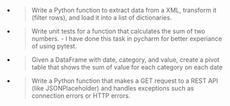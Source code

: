 - >Write a Python function to extract data from a XML, transform it (filter rows), and load it into a list of dictionaries.
 
- >Write unit tests for a function that calculates the sum of two numbers. - I have done this task in pycharm for better experiance of using pytest.
 
- >Given a DataFrame with date, category, and value, create a pivot table that shows the sum of value for each category on each date
 
- >Write a Python function that makes a GET request to a REST API (like JSONPlaceholder) and handles exceptions such as connection errors or HTTP errors.
